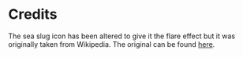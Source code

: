 # Credits

The sea slug icon has been altered to give it the flare effect but it was originally taken from Wikipedia. The original can be found [here](https://upload.wikimedia.org/wikipedia/commons/thumb/2/21/Glaucus_atlanticus_1_cropped.jpg/1200px-Glaucus_atlanticus_1_cropped.jpg).
